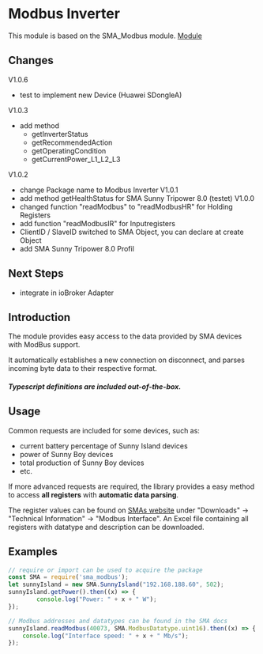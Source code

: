 # Modbus Inverter
This module is based on the SMA_Modbus module. [Module](https://github.com/orlopau/sma_modbus.git)

## Changes
V1.0.6
- test to implement new Device (Huawei SDongleA)

V1.0.3
- add method 
    - getInverterStatus
    - getRecommendedAction
    - getOperatingCondition
    - getCurrentPower_L1_L2_L3

V1.0.2
- change Package name to Modbus Inverter
V1.0.1
- add method getHealthStatus for SMA Sunny Tripower 8.0 (testet)
V1.0.0
- changed function "readModbus" to "readModbusHR" for Holding Registers
- add function "readModbusIR" for Inputregisters
- ClientID / SlaveID switched to SMA Object, you can declare at create Object
- add SMA Sunny Tripower 8.0 Profil

## Next Steps
- integrate in ioBroker Adapter
    
## Introduction

The module provides easy access to the data provided by SMA devices with ModBus support.

It automatically establishes a new connection on disconnect, and parses incoming byte data to their respective format.

##### Typescript definitions are included out-of-the-box.

## Usage

Common requests are included for some devices, such as:

* current battery percentage of Sunny Island devices
* power of Sunny Boy devices
* total production of Sunny Boy devices
* etc.

If more advanced requests are required, the library provides a easy method to access **all registers** with **automatic
data parsing**. 

The register values can be found on [SMAs website](https://www.sma.de/produkte/monitoring-control/modbus-protokoll-schnittstelle.html)
under "Downloads" -> "Technical Information" -> "Modbus Interface". An Excel file containing all registers with datatype and description can be downloaded.

## Examples

```javascript
// require or import can be used to acquire the package
const SMA = require('sma_modbus');
let sunnyIsland = new SMA.SunnyIsland("192.168.188.60", 502);
sunnyIsland.getPower().then((x) => {
        console.log("Power: " + x + " W");
});

// Modbus addresses and datatypes can be found in the SMA docs
sunnyIsland.readModbus(40073, SMA.ModbusDatatype.uint16).then((x) => {
    console.log("Interface speed: " + x + " Mb/s");
});
```